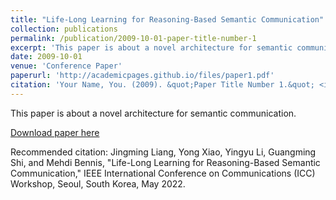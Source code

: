 ```yaml
---
title: "Life-Long Learning for Reasoning-Based Semantic Communication"
collection: publications
permalink: /publication/2009-10-01-paper-title-number-1
excerpt: 'This paper is about a novel architecture for semantic communication.'
date: 2009-10-01
venue: 'Conference Paper'
paperurl: 'http://academicpages.github.io/files/paper1.pdf'
citation: 'Your Name, You. (2009). &quot;Paper Title Number 1.&quot; <i>Journal 1</i>. 1(1).'
---
```

This paper is about a novel architecture for semantic communication.

[Download paper here](http://academicpages.github.io/files/paper1.pdf)

Recommended citation: Jingming Liang, Yong Xiao, Yingyu Li, Guangming Shi, and Mehdi Bennis, "Life-Long Learning for Reasoning-Based Semantic Communication," IEEE International Conference on Communications (ICC) Workshop, Seoul, South Korea, May 2022.

